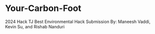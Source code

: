 # Your-Carbon-Foot
2024 Hack TJ Best Environmental Hack Submission By: Maneesh Vaddi, Kevin Su, and Rishab Nanduri
